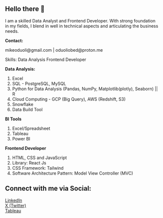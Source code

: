 

<h2>Hello there 👋</h2> 

I am a skilled Data Analyst and Frontend Developer. With strong foundation in my fields, I blend in well in technical aspects and articulating the business needs.

<strong>Contact:</strong>
<p class="fa-solid fa-email">mikeoduoli@gmail.com | oduoliobed@proton.me</p>
<p class="fa-solid fa-phone"></p>


<bold>Skills:</bold>
Data Analysis
Frontend Developer

<strong>Data Analysis:</strong>
1. Excel
2. SQL - PostgreSQL, MySQL
3. Python for Data Analysis (Pandas, NumPy, Matplotlib(plotly), Seaborn) || R 
4. Cloud Computing - GCP (Big Query), AWS (Redshift, S3)
5. Snowflake
6. Data Build Tool

<strong>BI Tools</strong>
1. Excel/Spreadsheet
2. Tableau
3. Power BI


<strong>Frontend Developer</strong>
1. HTML, CSS and JavaScript
2. Library: React Js
3. CSS Framework: Tailwind
4. Software Architecture Pattern: Model View Controller (MVC)

<h2>Connect with me via Social:</h2>
<a href="https://www.linkedin.com/in/obed-oduoli/"><i class="fa-brands fa-linkedin"></i>LinkedIn</a>
<br>
<a href="https://twitter.com/obed_m16"><i class="fa-brands fa-x-twitter"></i>X (Twitter)</a>
<br>
<a href="https://public.tableau.com/app/profile/obed.oduoli/vizzes">Tableau</a>

